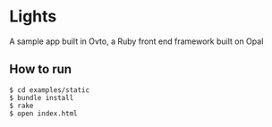 # Lights

A sample app built in Ovto, a Ruby front end framework built on Opal

## How to run

```
$ cd examples/static
$ bundle install
$ rake
$ open index.html
```
